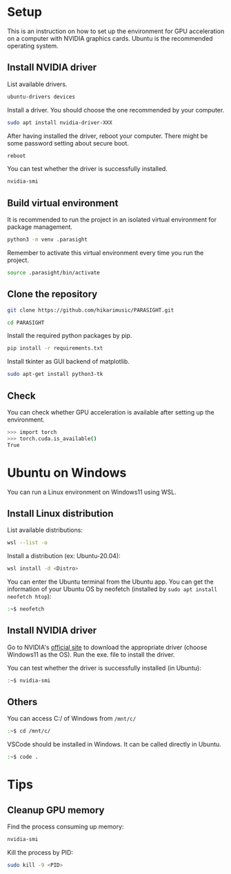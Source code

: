 # Setup

This is an instruction on how to set up the environment for GPU acceleration on a computer with NVIDIA graphics cards. 
Ubuntu is the recommended operating system. 

## Install NVIDIA driver 

List available drivers.

```sh
ubuntu-drivers devices
```

Install a driver. You should choose the one recommended by your computer.

```sh
sudo apt install nvidia-driver-XXX
```

After having installed the driver, reboot your computer. There might be some password setting about secure boot.

```sh
reboot
```

You can test whether the driver is successfully installed.

```sh
nvidia-smi
```

## Build virtual environment

It is recommended to run the project in an isolated virtual environment for package management.

```sh
python3 -m venv .parasight
```

Remember to activate this virtual environment every time you run the project.

```sh
source .parasight/bin/activate
```

## Clone the repository

```sh
git clone https://github.com/hikarimusic/PARASIGHT.git
```

```sh
cd PARASIGHT
```

Install the required python packages by pip.

```sh
pip install -r requirements.txt
```

Install tkinter as GUI backend of matplotlib.

```sh
sudo apt-get install python3-tk
```

## Check 

You can check whether GPU acceleration is available after setting up the environment.

```sh
>>> import torch
>>> torch.cuda.is_available()
True
```

# Ubuntu on Windows

You can run a Linux environment on Windows11 using WSL.

## Install Linux distribution

List available distributions:

```sh
wsl --list -o
```

Install a distribution (ex: Ubuntu-20.04):

```sh
wsl install -d <Distro>
```

You can enter the Ubuntu terminal from the Ubuntu app. You can get the information of your Ubuntu OS by neofetch (installed by `sudo apt install neofetch htop`):

```sh
:~$ neofetch
```

## Install NVIDIA driver

Go to NVIDIA's [official site](https://www.nvidia.com/download/index.aspx) to download the appropriate driver (choose Windows11 as the OS). Run the exe. file to install the driver.

You can test whether the driver is successfully installed (in Ubuntu):

```sh
:~$ nvidia-smi
```

## Others

You can access C:/ of Windows from `/mnt/c/`

```sh
:~$ cd /mnt/c/
```

VSCode should be installed in Windows. It can be called directly in Ubuntu.

```sh
:~$ code .
```

# Tips

## Cleanup GPU memory

Find the process consuming up memory:

```sh
nvidia-smi
```

Kill the process by PID:

```sh
sudo kill -9 <PID>
```